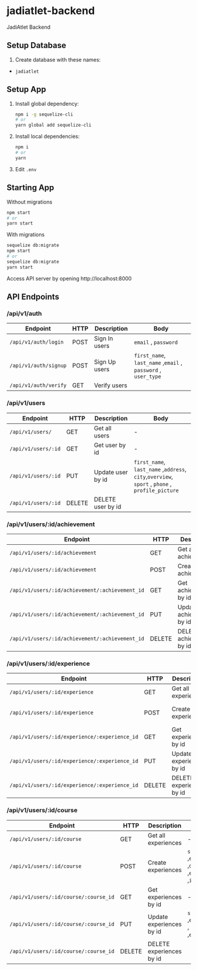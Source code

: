 # jadiatlet-backend

JadiAtlet Backend

## Setup Database

1. Create database with these names:

- `jadiatlet`

## Setup App

1. Install global dependency:
   ```sh
   npm i -g sequelize-cli
   # or
   yarn global add sequelize-cli
   ```
2. Install local dependencies:
   ```sh
   npm i
   # or
   yarn
   ```
3. Edit `.env`

## Starting App

Without migrations

```sh
npm start
# or
yarn start
```

With migrations

```sh
sequelize db:migrate
npm start
# or
sequelize db:migrate
yarn start
```

Access API server by opening http://localhost:8000

## API Endpoints

### /api/v1/auth

| Endpoint              | HTTP | Description   | Body                                                          |
| --------------------- | ---- | ------------- | ------------------------------------------------------------- |
| `/api/v1/auth/login`  | POST | Sign In users | `email` , `password`                                          |
| `/api/v1/auth/signup` | POST | Sign Up users | `first_name`, `last_name` ,`email` , `password` , `user_type` |
| `/api/v1/auth/verify` | GET  | Verify users  |                                                               |

### /api/v1/users

| Endpoint            | HTTP   | Description       | Body                                                                                           |
| ------------------- | ------ | ----------------- | ---------------------------------------------------------------------------------------------- |
| `/api/v1/users/`    | GET    | Get all users     | -                                                                                              |
| `/api/v1/users/:id` | GET    | Get user by id    | -                                                                                              |
| `/api/v1/users/:id` | PUT    | Update user by id | `first_name`, `last_name` ,`address`, `city`,`overview`, `sport` , `phone` , `profile_picture` |
| `/api/v1/users/:id` | DELETE | DELETE user by id |                                                                                                |

### /api/v1/users/:id/achievement

| Endpoint                                       | HTTP   | Description               | Body                                    |
| ---------------------------------------------- | ------ | ------------------------- | --------------------------------------- |
| `/api/v1/users/:id/achievement`                | GET    | Get all achievements      | -                                       |
| `/api/v1/users/:id/achievement`                | POST   | Create achievements       | `title`, `years` ,`id_coach(params:id)` |
| `/api/v1/users/:id/achievement/:achievement_id` | GET    | Get achievements by id    | -                                       |
| `/api/v1/users/:id/achievement/:achievement_id` | PUT    | Update achievements by id | `title`, `years`                        |
| `/api/v1/users/:id/achievement/:achievement_id` | DELETE | DELETE achievements by id |                                         |

### /api/v1/users/:id/experience

| Endpoint                                     | HTTP   | Description              | Body                                                     |
| -------------------------------------------- | ------ | ------------------------ | -------------------------------------------------------- |
| `/api/v1/users/:id/experience`               | GET    | Get all experiences      | -                                                        |
| `/api/v1/users/:id/experience`               | POST   | Create experiences       | `title`, `start_date` ,`end_date` ,`id_coach(params:id)` |
| `/api/v1/users/:id/experience/:experience_id` | GET    | Get experiences by id    | -                                                        |
| `/api/v1/users/:id/experience/:experience_id` | PUT    | Update experiences by id | `title`, `start_date` , `end_date`                       |
| `/api/v1/users/:id/experience/:experience_id` | DELETE | DELETE experiences by id |                                                          |

### /api/v1/users/:id/course

| Endpoint                             | HTTP   | Description              | Body                                                                                                  |
| ------------------------------------ | ------ | ------------------------ | ----------------------------------------------------------------------------------------------------- |
| `/api/v1/users/:id/course`           | GET    | Get all experiences      | -                                                                                                     |
| `/api/v1/users/:id/course`           | POST   | Create experiences       | `start_date` ,`end_date`,`description` ,`day`,`start_hour` ,`end_hour`,`venue` ,`id_coach(params:id)` |
| `/api/v1/users/:id/course/:course_id` | GET    | Get experiences by id    | -                                                                                                     |
| `/api/v1/users/:id/course/:course_id` | PUT    | Update experiences by id | `start_date` ,`end_date`,`description` , `day`,`start_hour` ,`end_hour`,`venue`                       |
| `/api/v1/users/:id/course/:course_id` | DELETE | DELETE experiences by id |                                                                                                       |